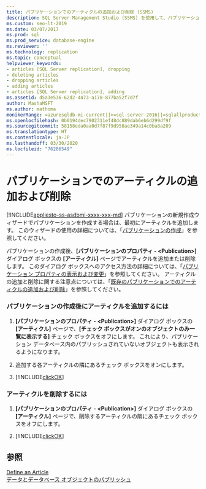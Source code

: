 ```yaml
---
title: パブリケーションでのアーティクルの追加および削除 (SSMS)
description: SQL Server Management Studio (SSMS) を使用して、パブリケーションでアーティクルを追加およびアーティクルを削除する方法について説明します。
ms.custom: seo-lt-2019
ms.date: 03/07/2017
ms.prod: sql
ms.prod_service: database-engine
ms.reviewer: ''
ms.technology: replication
ms.topic: conceptual
helpviewer_keywords:
- articles [SQL Server replication], dropping
- deleting articles
- dropping articles
- adding articles
- articles [SQL Server replication], adding
ms.assetid: d5a3e536-62d2-4473-a178-877ba52f7d7f
author: MashaMSFT
ms.author: mathoma
monikerRange: =azuresqldb-mi-current||>=sql-server-2016||=sqlallproducts-allversions
ms.openlocfilehash: 0b0194dec7902311ef48dc889dab6eb6d299df9f
ms.sourcegitcommit: 58158eda0aa0d7f87f9d958ae349a14c0ba8a209
ms.translationtype: HT
ms.contentlocale: ja-JP
ms.lasthandoff: 03/30/2020
ms.locfileid: "76286549"
---
```

# <a name="add-articles-to-and-drop-articles-from-a-publication"></a>パブリケーションでのアーティクルの追加および削除
[!INCLUDE[appliesto-ss-asdbmi-xxxx-xxx-md](../../../includes/appliesto-ss-asdbmi-xxxx-xxx-md.md)]
  パブリケーションの新規作成ウィザードでパブリケーションを作成する場合は、最初にアーティクルを追加します。 このウィザードの使用の詳細については、「[パブリケーションの作成](../../../relational-databases/replication/publish/create-a-publication.md)」を参照してください。  
  
 パブリケーションの作成後、**[パブリケーションのプロパティ - \<Publication>]** ダイアログ ボックスの **[アーティクル]** ページでアーティクルを追加または削除します。 このダイアログ ボックスへのアクセス方法の詳細については、「[パブリケーション プロパティの表示および変更](../../../relational-databases/replication/publish/view-and-modify-publication-properties.md)」を参照してください。 アーティクルの追加と削除に関する注意点については、「[既存のパブリケーションでのアーティクルの追加および削除](../../../relational-databases/replication/publish/add-articles-to-and-drop-articles-from-existing-publications.md)」を参照してください。  
  
### <a name="to-add-an-article-after-a-publication-is-created"></a>パブリケーションの作成後にアーティクルを追加するには  
  
1.  **[パブリケーションのプロパティ - \<Publication>]** ダイアログ ボックスの **[アーティクル]** ページで、**[チェック ボックスがオンのオブジェクトのみ一覧に表示する]** チェック ボックスをオフにします。 これにより、パブリケーション データベース内のパブリッシュされていないオブジェクトも表示されるようになります。  
  
2.  追加する各アーティクルの隣にあるチェック ボックスをオンにします。  
  
3.  [!INCLUDE[clickOK](../../../includes/clickok-md.md)]  
  
### <a name="to-delete-an-article"></a>アーティクルを削除するには  
  
1.  **[パブリケーションのプロパティ - \<Publication>]** ダイアログ ボックスの **[アーティクル]** ページで、削除するアーティクルの隣にあるチェック ボックスをオフにします。  
  
2.  [!INCLUDE[clickOK](../../../includes/clickok-md.md)]  
  
## <a name="see-also"></a>参照  
 [Define an Article](../../../relational-databases/replication/publish/define-an-article.md)   
 [データとデータベース オブジェクトのパブリッシュ](../../../relational-databases/replication/publish/publish-data-and-database-objects.md)  
  
  
